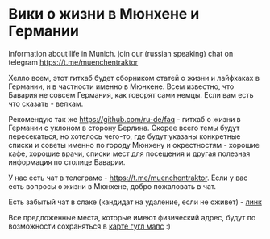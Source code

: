 # Вики о жизни в Мюнхене и Германии
Information about life in Munich. 
join our (russian speaking) chat on telegram https://t.me/muenchentraktor

Хелло всем, этот гитхаб будет сборником статей о жизни и лайфхаках в Германии, и в частности именно в Мюнхене. Всем известно, что Бавария не совсем Германия, как говорят сами немцы.
Если вам есть что сказать - велкам.

Рекомендую так же https://github.com/ru-de/faq - гитхаб о жизни в Германии с уклоном в сторону Берлина. Скорее всего темы будут пересекаться, но хотелось чего-то, где будут указаны конкретные списки и советы именно по городу Мюнхену и окрестностям - хорошие кафе, хорошие врачи, списки мест для посещения и другая полезная информация по столице Баварии.

У нас есть чат в телеграме - https://t.me/muenchentraktor. Если у вас есть вопросы о жизни в Мюнхене, добро пожаловать в чат.

Есть забытый чат в слаке (кандидат на удаление, если не оживет) - [линк](https://join.slack.com/t/tracktor2munich/shared_invite/enQtNDEwNjYyMTE5ODI0LThlZDYyNWM3ZGEwOTEyOGFmYTkwOGIzZGQxODM4MDM5YzQwYmU0MGM5OTcwYmM2MDI2MzM1ZmRhZTQyZTNiYjk)

Все предложенные места, которые имеют физический адрес, будут по возможности сохраняться в [карте гугл мапс](https://www.google.com/maps/d/u/0/viewer?hl=en&mid=1sarCB8LNRc-LgxyQSmirN-Qh92ENxS75&ll=48.13096010000001%2C11.571185799999967&z=11) :)
